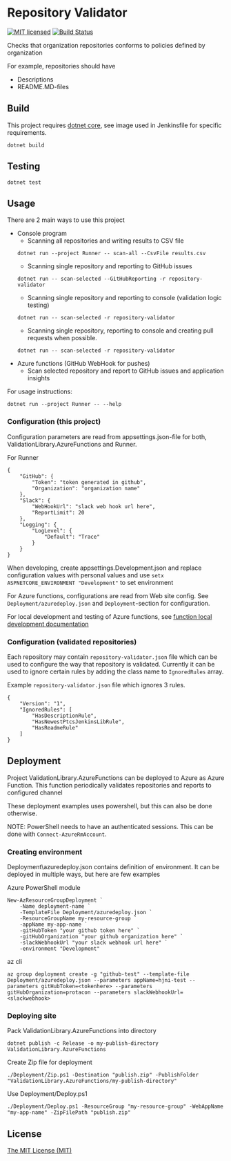 # Repository Validator
[![MIT licensed](https://img.shields.io/badge/license-MIT-blue.svg)](./LICENSE)
[![Build Status](https://jenkins.protacon.cloud/buildStatus/icon?job=www.github.com/repository-validator/master)](https://jenkins.protacon.cloud/blue/organizations/jenkins/www.github.com%2Frepository-validator/activity)

Checks that organization repositories conforms to policies defined by organization

For example, repositories should have
  * Descriptions
  * README.MD-files

## Build
This project requires [dotnet core](https://www.microsoft.com/net/download),
see image used in Jenkinsfile for specific requirements.
```
dotnet build
```

## Testing
```
dotnet test
```

## Usage

There are 2 main ways to use this project
  * Console program
    * Scanning all repositories and writing results to CSV file
    ```
    dotnet run --project Runner -- scan-all --CsvFile results.csv
    ```
    * Scanning single repository and reporting to GitHub issues
    ```
    dotnet run -- scan-selected --GitHubReporting -r repository-validator
    ```
    * Scanning single repository and reporting to console (validation logic testing)
    ```
    dotnet run -- scan-selected -r repository-validator
    ```
    * Scanning single repository, reporting to console and creating pull requests when possible.
    ```
    dotnet run -- scan-selected -r repository-validator
    ```
  * Azure functions (GitHub WebHook for pushes)
    * Scan selected repository and report to GitHub issues and application insights

For usage instructions:
```
dotnet run --project Runner -- --help
```

### Configuration (this project)

Configuration parameters are read from appsettings.json-file for both, ValidationLibrary.AzureFunctions and Runner.

For Runner
```
{
    "GitHub": {
        "Token": "token generated in github",
        "Organization": "organization name"
    },
    "Slack": {
        "WebHookUrl": "slack web hook url here",
        "ReportLimit": 20
    },
    "Logging": {
        "LogLevel": {
            "Default": "Trace"
        }
    }
}
```

When developing, create appsettings.Development.json and
replace configuration values with personal values
and use `setx ASPNETCORE_ENVIRONMENT "Development"` to set environment

For Azure functions, configurations are read from Web site config.
See `Deployment/azuredeploy.json` and `Deployment`-section for configuration.

For local development and testing of Azure functions, see [function local development documentation](https://docs.microsoft.com/en-us/azure/azure-functions/functions-develop-local)

### Configuration (validated repositories)

Each repository may contain `repository-validator.json` file which can be used to configure the way that repository is validated.
Currently it can be used to ignore certain rules by adding the class name to `IgnoredRules` array.

Example `repository-validator.json` file which ignores 3 rules.
```
{
    "Version": "1",
    "IgnoredRules": [
        "HasDescriptionRule",
        "HasNewestPtcsJenkinsLibRule",
        "HasReadmeRule"
    ]
}
```

## Deployment
Project ValidationLibrary.AzureFunctions can be deployed to Azure as Azure Function.
This function periodically validates repositories and reports to configured channel

These deployment examples uses powershell, but this can also be done otherwise.

NOTE: PowerShell needs to have an authenticated sessions. This can be done with `Connect-AzureRmAccount`.

### Creating environment

Deployment\azuredeploy.json contains definition of environment. It can be deployed in multiple ways, but here are few examples

Azure PowerShell module
```
New-AzResourceGroupDeployment `
    -Name deployment-name `
    -TemplateFile Deployment/azuredeploy.json `
    -ResourceGroupName my-resource-group `
    -appName my-app-name `
    -gitHubToken "your github token here" `
    -gitHubOrganization "your github organization here" `
    -slackWebhookUrl "your slack webhook url here" `
    -environment "Development"
```

az cli
```
az group deployment create -g "github-test" --template-file Deployment/azuredeploy.json --parameters appName=hjni-test --parameters gitHubToken=<tokenhere> --parameters gitHubOrganization=protacon --parameters slackWebhookUrl=<slackwebhook>
```

### Deploying site

Pack ValidationLibrary.AzureFunctions into directory
```
dotnet publish -c Release -o my-publish-directory ValidationLibrary.AzureFunctions
```

Create Zip file for deployment
```
./Deployment/Zip.ps1 -Destination "publish.zip" -PublishFolder "ValidationLibrary.AzureFunctions/my-publish-directory"
```

Use Deployment/Deploy.ps1
```
./Deployment/Deploy.ps1 -ResourceGroup "my-resource-group" -WebAppName "my-app-name" -ZipFilePath "publish.zip"
```

## License

[The MIT License (MIT)](LICENSE)
